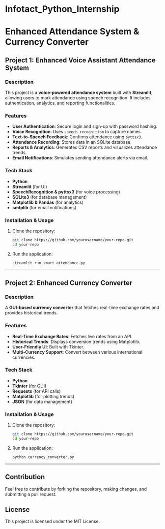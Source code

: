 # Infotact_Python_Internship
# Enhanced Attendance System & Currency Converter

## Project 1: Enhanced Voice Assistant Attendance System

### Description
This project is a **voice-powered attendance system** built with **Streamlit**, allowing users to mark attendance using speech recognition. It includes authentication, analytics, and reporting functionalities.

### Features
- **User Authentication**: Secure login and sign-up with password hashing.
- **Voice Recognition**: Uses `speech_recognition` to capture names.
- **Text-to-Speech Feedback**: Confirms attendance using `pyttsx3`.
- **Attendance Recording**: Stores data in an SQLite database.
- **Reports & Analytics**: Generates CSV reports and visualizes attendance trends.
- **Email Notifications**: Simulates sending attendance alerts via email.

### Tech Stack
- **Python**
- **Streamlit** (for UI)
- **SpeechRecognition & pyttsx3** (for voice processing)
- **SQLite3** (for database management)
- **Matplotlib & Pandas** (for analytics)
- **smtplib** (for email notifications)

### Installation & Usage
1. Clone the repository:
   ```sh
   git clone https://github.com/yourusername/your-repo.git
   cd your-repo
   ```

2. Run the application:
   ```sh
   streamlit run smart_attendance.py
   ```

---

## Project 2: Enhanced Currency Converter

### Description
A **GUI-based currency converter** that fetches real-time exchange rates and provides historical trends.

### Features
- **Real-Time Exchange Rates**: Fetches live rates from an API.
- **Historical Trends**: Displays conversion trends using Matplotlib.
- **User-Friendly UI**: Built with Tkinter.
- **Multi-Currency Support**: Convert between various international currencies.

### Tech Stack
- **Python**
- **Tkinter** (for GUI)
- **Requests** (for API calls)
- **Matplotlib** (for plotting trends)
- **JSON** (for data management)

### Installation & Usage
1. Clone the repository:
   ```sh
   git clone https://github.com/yourusername/your-repo.git
   cd your-repo
   ```
   
2. Run the application:
   ```sh
   python currency_converter.py
   ```

---

## Contribution
Feel free to contribute by forking the repository, making changes, and submitting a pull request.

## License
This project is licensed under the MIT License.

